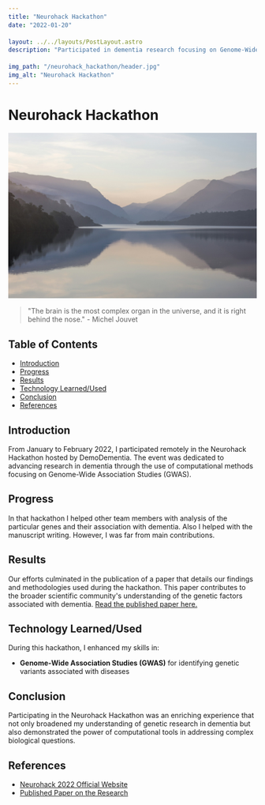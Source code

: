 ```yaml
---
title: "Neurohack Hackathon"
date: "2022-01-20"

layout: ../../layouts/PostLayout.astro
description: "Participated in dementia research focusing on Genome-Wide Association Studies (GWAS) and pipeline building using Snakemake."

img_path: "/neurohack_hackathon/header.jpg"
img_alt: "Neurohack Hackathon"
---
```


# Neurohack Hackathon

![Header Image](/public/neurohack_hackathon/landscape.jpg)

> "The brain is the most complex organ in the universe, and it is right behind the nose." - Michel Jouvet

## Table of Contents
- [Introduction](#introduction)
- [Progress](#progress)
- [Results](#results)
- [Technology Learned/Used](#technology-learnedused)
- [Conclusion](#conclusion)
- [References](#references)

## Introduction
From January to February 2022, I participated remotely in the Neurohack Hackathon hosted by DemoDementia. The event was dedicated to advancing research in dementia through the use of computational methods focusing on Genome-Wide Association Studies (GWAS).

## Progress

In that hackathon I helped other team members with analysis of the particular genes and their association with dementia. Also I helped with the manuscript writing. However, I was far from main contributions.

## Results
Our efforts culminated in the publication of a paper that details our findings and methodologies used during the hackathon. This paper contributes to the broader scientific community's understanding of the genetic factors associated with dementia. [Read the published paper here.](https://www.medrxiv.org/content/10.1101/2023.01.18.23284589v2)

## Technology Learned/Used
During this hackathon, I enhanced my skills in:
- **Genome-Wide Association Studies (GWAS)** for identifying genetic variants associated with diseases

## Conclusion
Participating in the Neurohack Hackathon was an enriching experience that not only broadened my understanding of genetic research in dementia but also demonstrated the power of computational tools in addressing complex biological questions.

## References
- [Neurohack 2022 Official Website](https://demondementia.com/neurohack2022/)
- [Published Paper on the Research](https://www.medrxiv.org/content/10.1101/2023.01.18.23284589v2)
